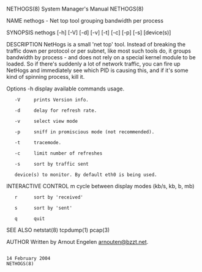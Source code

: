 NETHOGS(8)                                                                        System Manager's Manual                                                                       NETHOGS(8)

NAME
       nethogs - Net top tool grouping bandwidth per process

SYNOPSIS
       nethogs [-h] [-V] [-d] [-v] [-t] [-c] [-p] [-s] [device(s)]

DESCRIPTION
       NetHogs  is a small 'net top' tool. Instead of breaking the traffic down per protocol or per subnet, like most such tools do, it groups bandwidth by process - and does not rely on
       a special kernel module to be loaded. So if there's suddenly a lot of network traffic, you can fire up NetHogs and immediately see which PID is causing this, and if it's some kind
       of spinning process, kill it.

   Options
       -h     display available commands usage.

       -V     prints Version info.

       -d     delay for refresh rate.

       -v     select view mode

       -p     sniff in promiscious mode (not recommended).

       -t     tracemode.

       -c     limit number of refreshes

       -s     sort by traffic sent

       device(s) to monitor. By default eth0 is being used.

INTERACTIVE CONTROL
       m      cycle between display modes (kb/s, kb, b, mb)

       r      sort by 'received'

       s      sort by 'sent'

       q      quit

SEE ALSO
       netstat(8) tcpdump(1) pcap(3)

AUTHOR
       Written by Arnout Engelen <arnouten@bzzt.net>.

                                                                                     14 February 2004                                                                           NETHOGS(8)
